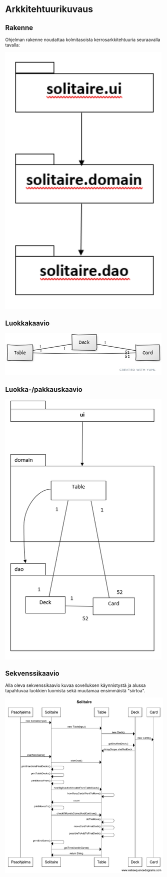 # Arkkitehtuurikuvaus

## Rakenne

Ohjelman rakenne noudattaa kolmitasoista kerrosarkkitehtuuria seuraavalla tavalla:

<img src="https://github.com/OlliSavisalo/ot-harjoitustyo/blob/master/dokumentaatio/kuvat/Solitaire_pakkausrakenne.PNG" width="500">

## Luokkakaavio

<img src="https://github.com/OlliSavisalo/ot-harjoitustyo/blob/master/dokumentaatio/kuvat/SolitaireUml.jpg" width="500">

## Luokka-/pakkauskaavio

<img src="https://github.com/OlliSavisalo/ot-harjoitustyo/blob/master/dokumentaatio/kuvat/Solitaire_pakkausjaluokka.PNG" width="500">

## Sekvenssikaavio

Alla oleva sekvenssikaavio kuvaa sovelluksen käynnistystä ja alussa tapahtuvaa luokkien luomista sekä muutamaa ensimmäistä "siirtoa".

<img src="https://github.com/OlliSavisalo/ot-harjoitustyo/blob/master/dokumentaatio/kuvat/Kaavio-solitaire.png" width="750">
